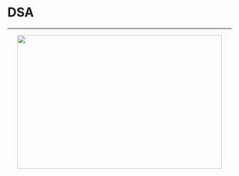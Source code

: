 # DSA
----
<p align="center">
  <img width="460" height="300" src="http://clipart-library.com/images_k/python-logo-transparent/python-logo-transparent-7.png">
</p>
